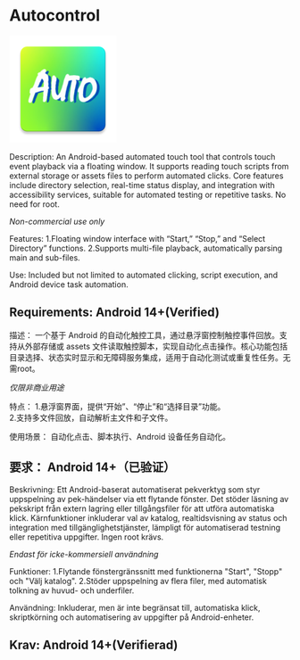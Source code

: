 # Autocontrol
![App Icon](https://github.com/attackninja/Autocontrol/blob/v4.0.0/app/src/main/res/mipmap-xxxhdpi/ic_launcher.png)


Description:
An Android-based automated touch tool that controls touch event playback via a floating window. It supports reading touch scripts from external storage or assets files to perform automated clicks. Core features include directory selection, real-time status display, and integration with accessibility services, suitable for automated testing or repetitive tasks. No need for root.

*Non-commercial use only*

Features:
1.Floating window interface with “Start,” “Stop,” and “Select Directory” functions.
2.Supports multi-file playback, automatically parsing main and sub-files.

Use:
Included but not limited to automated clicking, script execution, and Android device task automation.

Requirements:
Android 14+(Verified)
-------------------------------------------------

描述：
一个基于 Android 的自动化触控工具，通过悬浮窗控制触控事件回放。支持从外部存储或 assets 文件读取触控脚本，实现自动化点击操作。核心功能包括目录选择、状态实时显示和无障碍服务集成，适用于自动化测试或重复性任务。无需root。

*仅限非商业用途*

特点：
1.悬浮窗界面，提供“开始”、“停止”和“选择目录”功能。  
2.支持多文件回放，自动解析主文件和子文件。  

使用场景：
自动化点击、脚本执行、Android 设备任务自动化。

要求：
Android 14+（已验证）
-------------------------------------------------

Beskrivning:
Ett Android-baserat automatiserat pekverktyg som styr uppspelning av pek-händelser via ett flytande fönster. Det stöder läsning av pekskript från extern lagring eller tillgångsfiler för att utföra automatiska klick. Kärnfunktioner inkluderar val av katalog, realtidsvisning av status och integration med tillgänglighetstjänster, lämpligt för automatiserad testning eller repetitiva uppgifter. Ingen root krävs. 

*Endast för icke-kommersiell användning*

Funktioner:
1.Flytande fönstergränssnitt med funktionerna "Start", "Stopp" och "Välj katalog".
2.Stöder uppspelning av flera filer, med automatisk tolkning av huvud- och underfiler.

Användning:
Inkluderar, men är inte begränsat till, automatiska klick, skriptkörning och automatisering av uppgifter på Android-enheter.

Krav:
Android 14+(Verifierad)
-------------------------------------------------
